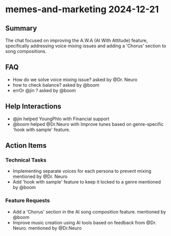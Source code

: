 # memes-and-marketing 2024-12-21

## Summary
The chat focused on improving the A.W.A (AI With Attitude) feature, specifically addressing voice mixing issues and adding a 'Chorus' section to song compositions.

## FAQ
- How do we solve voice mixing issue? asked by @Dr. Neuro
- how to check balance? asked by @boom
- errOr @jin ? asked by @boom

## Help Interactions
- @jin helped YoungPhlo with Financial support
- @boom helped @Dr.Neuro with Improve tunes based on genre-specific 'hook with sample' feature.

## Action Items

### Technical Tasks
- Implementing separate voices for each persona to prevent mixing mentioned by @Dr. Neuro
- Add 'hook with sample' feature to keep it locked to a genre mentioned by @boom

### Feature Requests
- Add a 'Chorus' section in the AI song composition feature. mentioned by @boom
- Improve music creation using AI tools based on feedback from @Dr. Neuro. mentioned by @Dr.Neuro